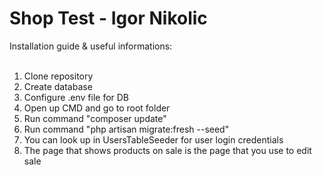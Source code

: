 # Shop Test - Igor Nikolic
Installation guide & useful informations:</br></br>
1. Clone repository</br>
2. Create database</br>
3. Configure .env file for DB</br>
4. Open up CMD and go to root folder</br>
5. Run command "composer update"</br>
6. Run command "php artisan migrate:fresh --seed"</br>
7. You can look up in UsersTableSeeder for user login credentials</br>
8. The page that shows products on sale is the page that you use to edit sale